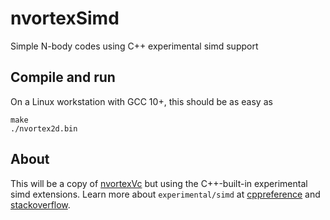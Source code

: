# nvortexSimd
Simple N-body codes using C++ experimental simd support

## Compile and run
On a Linux workstation with GCC 10+, this should be as easy as

	make
	./nvortex2d.bin

## About
This will be a copy of [nvortexVc](https://github.com/Applied-Scientific-Research/nvortexVc) but using the C++-built-in experimental simd extensions.
Learn more about `experimental/simd` at [cppreference](https://en.cppreference.com/w/cpp/experimental/simd) and [stackoverflow](https://stackoverflow.com/questions/58584012/how-to-use-stdexperimentalsimd).

